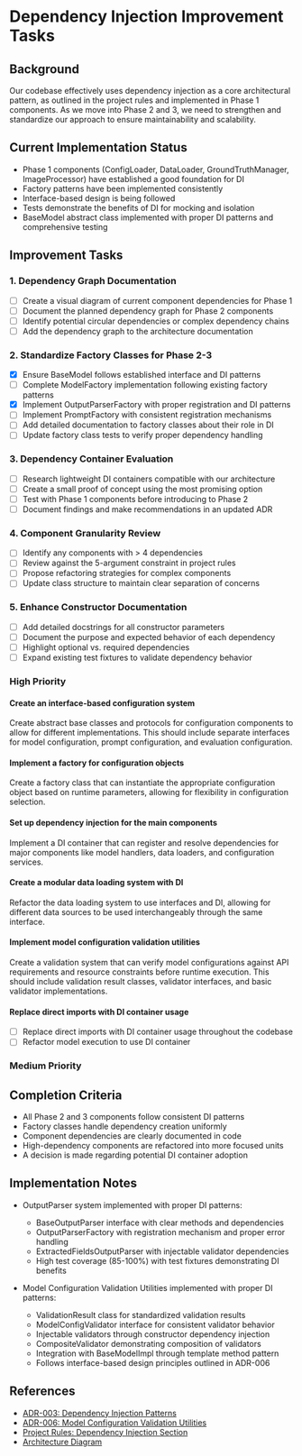 # Dependency Injection Improvement Tasks

## Background
Our codebase effectively uses dependency injection as a core architectural pattern, as outlined in the project rules and implemented in Phase 1 components. As we move into Phase 2 and 3, we need to strengthen and standardize our approach to ensure maintainability and scalability.

## Current Implementation Status
- Phase 1 components (ConfigLoader, DataLoader, GroundTruthManager, ImageProcessor) have established a good foundation for DI
- Factory patterns have been implemented consistently
- Interface-based design is being followed
- Tests demonstrate the benefits of DI for mocking and isolation
- BaseModel abstract class implemented with proper DI patterns and comprehensive testing

## Improvement Tasks

### 1. Dependency Graph Documentation
- [ ] Create a visual diagram of current component dependencies for Phase 1
- [ ] Document the planned dependency graph for Phase 2 components
- [ ] Identify potential circular dependencies or complex dependency chains
- [ ] Add the dependency graph to the architecture documentation

### 2. Standardize Factory Classes for Phase 2-3
- [x] Ensure BaseModel follows established interface and DI patterns
- [ ] Complete ModelFactory implementation following existing factory patterns
- [x] Implement OutputParserFactory with proper registration and DI patterns
- [ ] Implement PromptFactory with consistent registration mechanisms
- [ ] Add detailed documentation to factory classes about their role in DI
- [ ] Update factory class tests to verify proper dependency handling

### 3. Dependency Container Evaluation
- [ ] Research lightweight DI containers compatible with our architecture
- [ ] Create a small proof of concept using the most promising option
- [ ] Test with Phase 1 components before introducing to Phase 2
- [ ] Document findings and make recommendations in an updated ADR

### 4. Component Granularity Review
- [ ] Identify any components with > 4 dependencies
- [ ] Review against the 5-argument constraint in project rules
- [ ] Propose refactoring strategies for complex components
- [ ] Update class structure to maintain clear separation of concerns

### 5. Enhance Constructor Documentation
- [ ] Add detailed docstrings for all constructor parameters
- [ ] Document the purpose and expected behavior of each dependency
- [ ] Highlight optional vs. required dependencies
- [ ] Expand existing test fixtures to validate dependency behavior

### High Priority

#### Create an interface-based configuration system
Create abstract base classes and protocols for configuration components to allow for different implementations. This should include separate interfaces for model configuration, prompt configuration, and evaluation configuration.

#### Implement a factory for configuration objects
Create a factory class that can instantiate the appropriate configuration object based on runtime parameters, allowing for flexibility in configuration selection.

#### Set up dependency injection for the main components
Implement a DI container that can register and resolve dependencies for major components like model handlers, data loaders, and configuration services.

#### Create a modular data loading system with DI
Refactor the data loading system to use interfaces and DI, allowing for different data sources to be used interchangeably through the same interface.

#### Implement model configuration validation utilities
Create a validation system that can verify model configurations against API requirements and resource constraints before runtime execution. This should include validation result classes, validator interfaces, and basic validator implementations.

#### Replace direct imports with DI container usage
- [ ] Replace direct imports with DI container usage throughout the codebase
- [ ] Refactor model execution to use DI container

### Medium Priority

## Completion Criteria
- All Phase 2 and 3 components follow consistent DI patterns
- Factory classes handle dependency creation uniformly
- Component dependencies are clearly documented in code
- High-dependency components are refactored into more focused units
- A decision is made regarding potential DI container adoption

## Implementation Notes
- OutputParser system implemented with proper DI patterns:
  - BaseOutputParser interface with clear methods and dependencies
  - OutputParserFactory with registration mechanism and proper error handling
  - ExtractedFieldsOutputParser with injectable validator dependencies
  - High test coverage (85-100%) with test fixtures demonstrating DI benefits

- Model Configuration Validation Utilities implemented with proper DI patterns:
  - ValidationResult class for standardized validation results
  - ModelConfigValidator interface for consistent validator behavior
  - Injectable validators through constructor dependency injection
  - CompositeValidator demonstrating composition of validators
  - Integration with BaseModelImpl through template method pattern
  - Follows interface-based design principles outlined in ADR-006

## References
- [ADR-003: Dependency Injection Patterns](../docs/adr/003-dependency-injection-patterns.md)
- [ADR-006: Model Configuration Validation Utilities](../docs/adr/006-model-configuration-validation.md)
- [Project Rules: Dependency Injection Section](project-rules.md)
- [Architecture Diagram](architecture-diagram.md) 